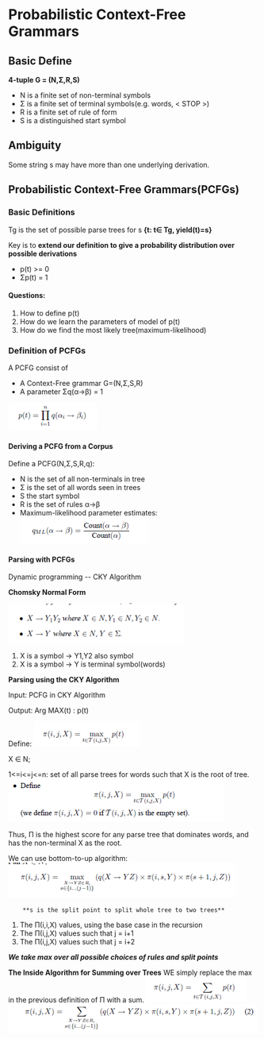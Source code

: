 # Probabilistic Context-Free Grammars

## Basic Define

**4-tuple G = (N,Σ,R,S)**
- N is a finite set of non-terminal symbols
- Σ is a finite set of terminal symbols(e.g. words, < STOP >)
- R is a finite set of rule of form
- S is a distinguished start symbol

## Ambiguity

Some string s may have more than one underlying derivation.

## Probabilistic Context-Free Grammars(PCFGs)

### Basic Definitions

Tg is the set of possible parse trees for s
**{t: t∈ Tg, yield(t)=s}**

Key is to **extend our definition to give a probability distribution over possible derivations**

- p(t) >= 0
- Σp(t) = 1

#### Questions:
1. How to define p(t)
2. How do we learn the parameters of model of p(t)
3. How do we find the most likely tree(maximum-likelihood)

### Definition of PCFGs
A PCFG consist of
- A Context-Free grammar G=(N,Σ,S,R)
- A parameter Σq(α->β) = 1
 
![](./NoteImage/PCFG.jpg)

#### Deriving a PCFG from a Corpus
Define a PCFG(N,Σ,S,R,q):
- N is the set of all non-terminals in tree
- Σ is the set of all words seen in trees
- S the start symbol
- R is the set of rules α->β
- Maximum-likelihood parameter estimates:
![](./NoteImage/Max-likelihood.jpg)

#### Parsing with PCFGs
Dynamic programming -- CKY Algorithm

**Chomsky Normal Form**

![](./NoteImage/CKY.jpg)

1. X is a symbol -> Y1,Y2 also symbol
2. X is a symbol -> Y is terminal symbol(words)

**Parsing using the CKY Algorithm**

Input: PCFG in CKY Algorithm

Output: Arg MAX(t) : p(t)

Define: ![](./NoteImage/Al.jpg)

X ∈ N; 

1<=i<=j<=n: set of all parse trees for words such that X is the root of tree.
![](./NoteImage/Define_al.jpg)

Thus, Π is the highest score for any parse tree that dominates words, and has the non-terminal X as the root.

We can use bottom-to-up algorithm:
![](./NoteImage/Bottom-up.jpg)
        
        **s is the split point to split whole tree to two trees**
1. The Π(i,i,X) values, using the base case in the recursion
2. The Π(i,j,X) values such that j = i+1
3. The Π(i,j,X) values such that j = i+2

***We take max over all possible choices of rules and split points***

**The Inside Algorithm for Summing over Trees**
WE simply replace the max in the previous definition of Π with a sum.
![](./NoteImage/Sum.jpg)
![](./NoteImage/Definition_sum.jpg)




